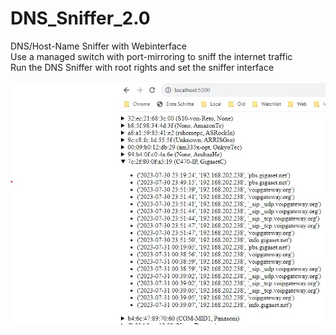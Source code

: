 # DNS_Sniffer_2.0
DNS/Host-Name Sniffer with Webinterface<br>
Use a managed switch with port-mirroring to sniff the internet traffic<br>
Run the DNS Sniffer with root rights and set the sniffer interface<br><br>
![Screenshot](Webinterface.jpg)
